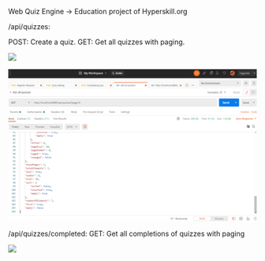 Web Quiz Engine -> Education project of Hyperskill.org

/api/quizzes:

  POST: Create a quiz.
  GET: Get all quizzes with paging.
  
 
![](src/resources/Screenshots/AllQuizzes.png)


![](Web&#32;Quiz&#32;Engine/task/src/resources/Screenshots/AllQuizzesJSON.png)

  
/api/quizzes/completed:
  GET: Get all completions of quizzes with paging
  

![](src/resources/Screenshots/Completed.png)
